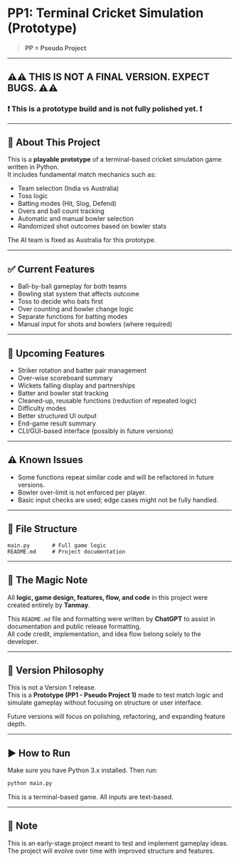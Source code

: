 # PP1: Terminal Cricket Simulation (Prototype)
> **PP = Pseudo Project**

---

## ⚠️⚠️ THIS IS NOT A FINAL VERSION. EXPECT BUGS. ⚠️⚠️  
### ❗ This is a **prototype build** and is not fully polished yet. ❗

---

## 📌 About This Project

This is a **playable prototype** of a terminal-based cricket simulation game written in Python.  
It includes fundamental match mechanics such as:

- Team selection (India vs Australia)
- Toss logic
- Batting modes (Hit, Slog, Defend)
- Overs and ball count tracking
- Automatic and manual bowler selection
- Randomized shot outcomes based on bowler stats

The AI team is fixed as Australia for this prototype.

---

## ✅ Current Features

- Ball-by-ball gameplay for both teams
- Bowling stat system that affects outcome
- Toss to decide who bats first
- Over counting and bowler change logic
- Separate functions for batting modes
- Manual input for shots and bowlers (where required)

---

## 🚧 Upcoming Features

- Striker rotation and batter pair management
- Over-wise scoreboard summary
- Wickets falling display and partnerships
- Batter and bowler stat tracking
- Cleaned-up, reusable functions (reduction of repeated logic)
- Difficulty modes
- Better structured UI output
- End-game result summary
- CLI/GUI-based interface (possibly in future versions)

---

## ⚠️ Known Issues

- Some functions repeat similar code and will be refactored in future versions.
- Bowler over-limit is not enforced per player.
- Basic input checks are used; edge cases might not be fully handled.

---

## 📁 File Structure

```
main.py       # Full game logic
README.md     # Project documentation
```

---

## 📄 The Magic Note

All **logic, game design, features, flow, and code** in this project were created entirely by **Tanmay**.

This `README.md` file and formatting were written by **ChatGPT** to assist in documentation and public release formatting.  
All code credit, implementation, and idea flow belong solely to the developer.

---

## 🧪 Version Philosophy

This is not a Version 1 release.  
This is a **Prototype (PP1 - Pseudo Project 1)** made to test match logic and simulate gameplay without focusing on structure or user interface.

Future versions will focus on polishing, refactoring, and expanding feature depth.

---

## ▶️ How to Run

Make sure you have Python 3.x installed. Then run:

```bash
python main.py
```

This is a terminal-based game. All inputs are text-based.

---

## 📌 Note

This is an early-stage project meant to test and implement gameplay ideas.  
The project will evolve over time with improved structure and features.

